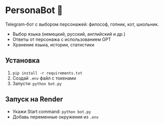 # PersonaBot 🤖

Telegram-бот с выбором персонажей: философ, гопник, кот, школьник.
- Выбор языка (немецкий, русский, английский и др.)
- Ответы от персонажа с использованием GPT
- Хранение языка, истории, статистики

## Установка
1. `pip install -r requirements.txt`
2. Создай `.env` файл с токенами
3. Запусти: `python bot.py`

## Запуск на Render
- Укажи Start command: `python bot.py`
- Добавь переменные окружения из `.env`
